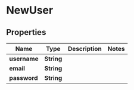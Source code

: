 

# NewUser


## Properties

| Name | Type | Description | Notes |
|------------ | ------------- | ------------- | -------------|
|**username** | **String** |  |  |
|**email** | **String** |  |  |
|**password** | **String** |  |  |




